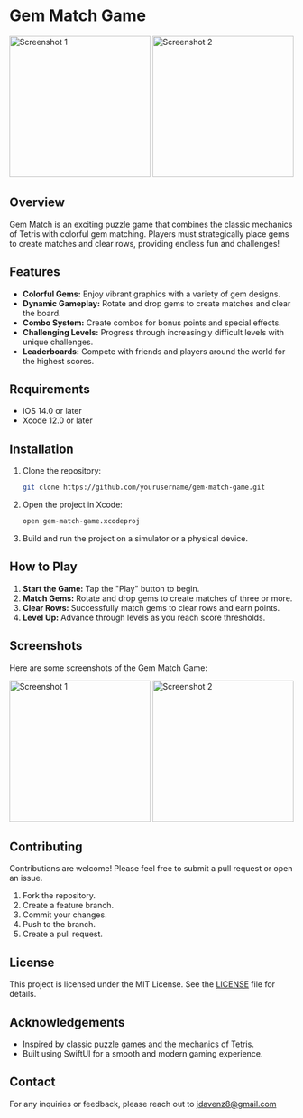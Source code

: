 # Gem Match Game

<img src="https://github.com/user-attachments/assets/057bd10c-993f-4f30-8680-c53596649eb6" alt="Screenshot 1" width="250" />
<img src="https://github.com/user-attachments/assets/abb71708-4977-4389-b66a-202fadccd40f" alt="Screenshot 2" width="250" />


## Overview

Gem Match is an exciting puzzle game that combines the classic mechanics of Tetris with colorful gem matching. Players must strategically place gems to create matches and clear rows, providing endless fun and challenges!

## Features

- **Colorful Gems:** Enjoy vibrant graphics with a variety of gem designs.
- **Dynamic Gameplay:** Rotate and drop gems to create matches and clear the board.
- **Combo System:** Create combos for bonus points and special effects.
- **Challenging Levels:** Progress through increasingly difficult levels with unique challenges.
- **Leaderboards:** Compete with friends and players around the world for the highest scores.

## Requirements

- iOS 14.0 or later
- Xcode 12.0 or later

## Installation

1. Clone the repository:
   ```bash
   git clone https://github.com/yourusername/gem-match-game.git
   ```
2. Open the project in Xcode:
   ```bash
   open gem-match-game.xcodeproj
   ```
3. Build and run the project on a simulator or a physical device.

## How to Play

1. **Start the Game:** Tap the "Play" button to begin.
2. **Match Gems:** Rotate and drop gems to create matches of three or more.
3. **Clear Rows:** Successfully match gems to clear rows and earn points.
4. **Level Up:** Advance through levels as you reach score thresholds.

## Screenshots

Here are some screenshots of the Gem Match Game:

<img src="https://github.com/user-attachments/assets/057bd10c-993f-4f30-8680-c53596649eb6" alt="Screenshot 1" width="250" />
<img src="https://github.com/user-attachments/assets/abb71708-4977-4389-b66a-202fadccd40f" alt="Screenshot 2" width="250" />


## Contributing

Contributions are welcome! Please feel free to submit a pull request or open an issue.

1. Fork the repository.
2. Create a feature branch.
3. Commit your changes.
4. Push to the branch.
5. Create a pull request.

## License

This project is licensed under the MIT License. See the [LICENSE](LICENSE) file for details.

## Acknowledgements

- Inspired by classic puzzle games and the mechanics of Tetris.
- Built using SwiftUI for a smooth and modern gaming experience.

## Contact

For any inquiries or feedback, please reach out to jdavenz8@gmail.com
```

